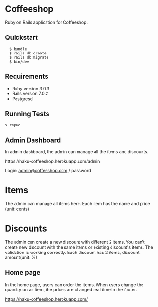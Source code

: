 # Coffeeshop

Ruby on Rails application for Coffeeshop.

## Quickstart

```console
  $ bundle
  $ rails db:create
  $ rails db:migrate
  $ bin/dev
```

## Requirements

-   Ruby version 3.0.3
-   Rails version 7.0.2
-   Postgresql

## Running Tests

```console
$ rspec
```

## Admin Dashboard

In admin dashboard, the admin can manage all the items and discounts.

https://haku-coffeeshop.herokuapp.com/admin

Login: admin@coffeeshop.com / password

# Items
The admin can manage all items here. Each item has the name and price (unit: cents)

# Discounts
The admin can create a new discount with different 2 items. You can't create new discount with the same items or existing discount's items.
The validation is working correctly.
Each discount has 2 items, discount amount(unit: %)

## Home page

In the home page, users can order the items. When users change the quantity on an item, the prices are changed real time in the footer.

https://haku-coffeeshop.herokuapp.com/
